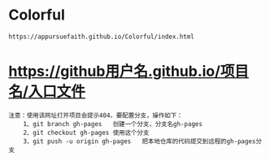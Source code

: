# Colorful
	https://appursuefaith.github.io/Colorful/index.html
# https://github用户名.github.io/项目名/入口文件
	注意：使用该网址打开项目会提示404，要配置分支，操作如下：
		1、git branch gh-pages	创建一个分支，分支名gh-pages
		2、git checkout gh-pages	使用这个分支
		3、git push -u origin gh-pages	把本地仓库的代码提交到远程的gh-pages分支